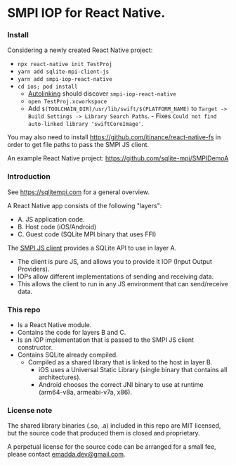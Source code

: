 # SMPI IOP for React Native.

### Install

Considering a newly created React Native project:

- `npx react-native init TestProj`
- `yarn add sqlite-mpi-client-js`
- `yarn add smpi-iop-react-native`
- `cd ios; pod install`
    - [Autolinking](https://github.com/react-native-community/cli/blob/master/docs/autolinking.md) should discover `smpi-iop-react-native`
    - `open TestProj.xcworkspace`
    - Add `$(TOOLCHAIN_DIR)/usr/lib/swift/$(PLATFORM_NAME)`  to `Target -> Build Settings -> Library Search Paths`.
          - Fixes `Could not find auto-linked library 'swiftCoreImage'`.


You may also need to install https://github.com/itinance/react-native-fs in order to get file paths to pass the SMPI JS client.


An example React Native project:
https://github.com/sqlite-mpi/SMPIDemoA



### Introduction 

See https://sqlitempi.com for a general overview.

A React Native app consists of the following "layers":

- A. JS application code.
- B. Host code (iOS/Android)
- C. Guest code (SQLite MPI binary that uses FFI)


The [SMPI JS client](https://github.com/sqlite-mpi/sqlite-mpi-client-js) provides a SQLite API to use in layer A.
- The client is pure JS, and allows you to provide it IOP (Input Output Providers).
- IOPs allow different implementations of sending and receiving data.
- This allows the client to run in any JS environment that can send/receive data.


### This repo

- Is a React Native module.
- Contains the code for layers B and C.
- Is an IOP implementation that is passed to the SMPI JS client constructor.
- Contains SQLite already compiled.
    - Compiled as a shared library that is linked to the host in layer B.
        - iOS uses a Universal Static Library (single binary that contains all architectures).
        - Android chooses the correct JNI binary to use at runtime (arm64-v8a, armeabi-v7a, x86).


 
### License note

The shared library binaries (.so, .a) included in this repo are MIT licensed, but the source code that produced them is closed and proprietary.

A perpetual license for the source code can be arranged for a small fee, please contact emadda.dev@gmail.com.
